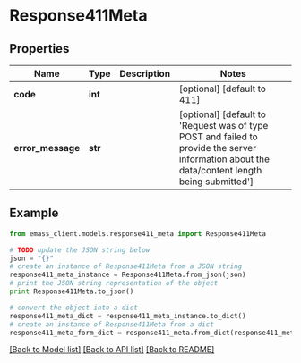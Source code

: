 # Response411Meta


## Properties
Name | Type | Description | Notes
------------ | ------------- | ------------- | -------------
**code** | **int** |  | [optional] [default to 411]
**error_message** | **str** |  | [optional] [default to 'Request was of type POST and failed to provide the server information about the data/content length being submitted']

## Example

```python
from emass_client.models.response411_meta import Response411Meta

# TODO update the JSON string below
json = "{}"
# create an instance of Response411Meta from a JSON string
response411_meta_instance = Response411Meta.from_json(json)
# print the JSON string representation of the object
print Response411Meta.to_json()

# convert the object into a dict
response411_meta_dict = response411_meta_instance.to_dict()
# create an instance of Response411Meta from a dict
response411_meta_form_dict = response411_meta.from_dict(response411_meta_dict)
```
[[Back to Model list]](../README.md#documentation-for-models) [[Back to API list]](../README.md#documentation-for-api-endpoints) [[Back to README]](../README.md)


